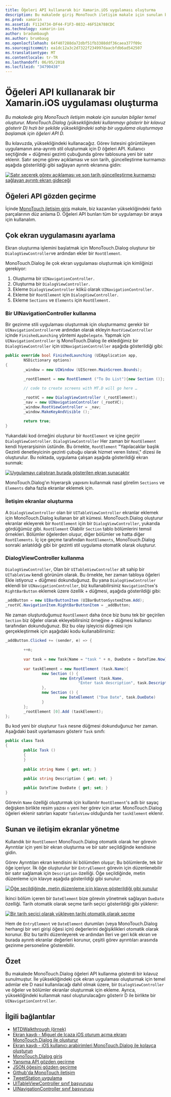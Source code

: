 ```yaml
---
title: Öğeleri API kullanarak bir Xamarin.iOS uygulaması oluşturma
description: Bu makalede giriş MonoTouch iletişim makale için sunulan bilgiler temel oluşturur. MonoTouch.Dialog (yüksekliğindeki kullanmayı gösterir bir kılavuz gösterir D) hızlı bir şekilde yüksekliğindeki sahip bir uygulama oluşturmaya başlamak için öğeleri API D.
ms.prod: xamarin
ms.assetid: F1124734-DF44-F1F3-0832-46F52A788CDC
ms.technology: xamarin-ios
author: bradumbaugh
ms.author: brumbaug
ms.openlocfilehash: 64f407288da72dbf51fb3388ddf36caea377f09c
ms.sourcegitcommit: ea1dc12a3c2d7322f234997daacbfdb6ad542507
ms.translationtype: MT
ms.contentlocale: tr-TR
ms.lasthandoff: 06/05/2018
ms.locfileid: "34790438"
---
```

# <a name="creating-a-xamarinios-application-using-the-elements-api"></a>Öğeleri API kullanarak bir Xamarin.iOS uygulaması oluşturma

_Bu makalede giriş MonoTouch iletişim makale için sunulan bilgiler temel oluşturur. MonoTouch.Dialog (yüksekliğindeki kullanmayı gösterir bir kılavuz gösterir D) hızlı bir şekilde yüksekliğindeki sahip bir uygulama oluşturmaya başlamak için öğeleri API D._

Bu kılavuzda, yüksekliğindeki kullanacağız. Görev listesini görüntüleyen uygulamanın ana-ayrıntı stil oluşturmak için D öğeleri API. Kullanıcı seçtiğinde <span class="ui"> + </span> düğmesi gezinti çubuğunda görev tablosuna yeni bir satır eklenir. Satır seçme görev açıklaması ve son tarih, güncelleştirme kurmamızı aşağıda gösterildiği gibi sağlayan ayrıntı ekranına gidin:

 [![](elements-api-walkthrough-images/01-task-list-app.png "Satır seçerek görev açıklaması ve son tarih güncelleştirme kurmamızı sağlayan ayrıntı ekran gideceği")](elements-api-walkthrough-images/01-task-list-app.png#lightbox)

 <a name="Elements_API_Walkthrough" />


## <a name="elements-api-walkthrough"></a>Öğeleri API gözden geçirme

İçinde [MonoTouch iletişim giriş](~/ios/user-interface/monotouch.dialog/index.md) makale, biz kazanılan yüksekliğindeki farklı parçalarının düz anlama D. Öğeleri API bunları tüm bir uygulamayı bir araya için kullanalım.

 <a name="Setting_up_the_Multi-Screen_Application" />


## <a name="setting-up-the-multi-screen-application"></a>Çok ekran uygulamasını ayarlama

Ekran oluşturma işlemini başlatmak için MonoTouch.Dialog oluşturur bir `DialogViewController`ve ardından ekler bir `RootElement`.

MonoTouch.Dialog ile çok ekran uygulaması oluşturmak için kimliğinizi gerekiyor:

1.  Oluşturma bir  `UINavigationController.`
1.  Oluşturma bir  `DialogViewController.`
1.  Ekleme `DialogViewController` kökü olarak  `UINavigationController.` 
1.  Ekleme bir `RootElement` için  `DialogViewController.`
1.  Ekleme `Sections` ve `Elements` için  `RootElement.` 


 <a name="Using_A_UINavigationController" />


### <a name="using-a-uinavigationcontroller"></a>Bir UINavigationController kullanma

Bir gezinme stili uygulaması oluşturmak için oluşturmamız gerekir bir `UINavigationController`ve ardından olarak ekleyin `RootViewController` içinde `FinishedLaunching` yöntemi `AppDelegate`. Yapmak için `UINavigationController` iş MonoTouch.Dialog ile eklediğimiz bir `DialogViewController` için `UINavigationController` aşağıda gösterildiği gibi:

```csharp
public override bool FinishedLaunching (UIApplication app, 
        NSDictionary options)
{
        _window = new UIWindow (UIScreen.MainScreen.Bounds);
            
        _rootElement = new RootElement ("To Do List"){new Section ()};

        // code to create screens with MT.D will go here …

        _rootVC = new DialogViewController (_rootElement);
        _nav = new UINavigationController (_rootVC);
        _window.RootViewController = _nav;
        _window.MakeKeyAndVisible ();
            
        return true;
}
```

Yukarıdaki kod örneğini oluşturur bir `RootElement` ve içine geçirir `DialogViewController`. `DialogViewController` Her zaman bir `RootElement` kendi hiyerarşisinin üstünde. Bu örnekte, `RootElement` "Yapılacaklar başlık Gezinti denetleyicinin gezinti çubuğu olarak hizmet veren listesi," dizesi ile oluşturulur. Bu noktada, uygulama çalışan aşağıda gösterildiği ekran sunmak:

 [![](elements-api-walkthrough-images/02-to-do-list-screen-.png "Uygulamayı çalıştıran burada gösterilen ekran sunacaktır")](elements-api-walkthrough-images/02-to-do-list-screen-.png#lightbox)

MonoTouch.Dialog'ın hiyerarşik yapısını kullanmak nasıl görelim `Sections` ve `Elements` daha fazla ekranlar eklemek için.

 <a name="Creating_the_Dialog_Screens" />


### <a name="creating-the-dialog-screens"></a>İletişim ekranlar oluşturma

A `DialogViewController` olan bir `UITableViewController` ekranlar eklemek için MonoTouch.Dialog kullanan bir alt kümesi. MonoTouch.Dialog oluşturur ekranlar ekleyerek bir `RootElement` için bir `DialogViewController`, yukarıda gördüğümüz gibi. `RootElement` Olabilir `Section` tablo bölümlerini temsil örnekleri.
Bölümler öğelerden oluşur, diğer bölümler ve hatta diğer `RootElements`. İç içe geçme tarafından `RootElements`, MonoTouch.Dialog sonraki anlatıldığı gibi bir gezinti stil uygulama otomatik olarak oluşturur.

 <a name="Using_DialogViewController" />


### <a name="using-dialogviewcontroller"></a>DialogViewController kullanma

`DialogViewController`, Olan bir `UITableViewController` alt sahip bir `UITableView` kendi görünüm olarak. Bu örnekte, her zaman tabloya öğeleri Ekle istiyoruz <span class="ui"> + </span> düğmesi dokunduğunuz. Bu yana `DialogViewController` eklendi bir `UINavigationController`, biz kullanabilirsiniz `NavigationItem`'s `RightBarButton` eklemek üzere özellik <span class="ui"> + </span> düğmesi, aşağıda gösterildiği gibi:

```csharp
_addButton = new UIBarButtonItem (UIBarButtonSystemItem.Add);
_rootVC.NavigationItem.RightBarButtonItem = _addButton;
```

Ne zaman oluşturduğumuz `RootElement` daha önce biz bunu tek bir geçirilen `Section` biz öğeler olarak ekleyebilirsiniz örneğine <span class="ui"> + </span> düğmesi kullanıcı tarafından dokunduğunuz. Biz bu olay işleyicisi düğmesi için gerçekleştirmek için aşağıdaki kodu kullanabilirsiniz:

```csharp
_addButton.Clicked += (sender, e) => {
                
        ++n;
                
        var task = new Task{Name = "task " + n, DueDate = DateTime.Now};
                
        var taskElement = new RootElement (task.Name){
                new Section () {
                        new EntryElement (task.Name, 
                                "Enter task description", task.Description)
                },
                new Section () {
                        new DateElement ("Due Date", task.DueDate)
                }
        };
        _rootElement [0].Add (taskElement);
};
```

Bu kod yeni bir oluşturur `Task` nesne düğmesi dokunduğunuz her zaman. Aşağıdaki basit uyarlamasını gösterir `Task` sınıfı:

```csharp
public class Task
{   
        public Task ()
        {
        }
        
        public string Name { get; set; }
        
        public string Description { get; set; }

        public DateTime DueDate { get; set; }
}
```

 []()

Görevin `Name` özelliği oluşturmak için kullanılır `RootElement`'s adlı bir sayaç değişken birlikte resim yazısı `n` yeni her görev için artar. MonoTouch.Dialog öğeleri eklenir satırları kapatır `TableView` olduğunda her `taskElement` eklenir.

 <a name="Presenting_and_Managing_Dialog_Screens" />


## <a name="presenting-and-managing-dialog-screens"></a>Sunan ve iletişim ekranlar yönetme

Kullandık bir `RootElement` MonoTouch.Dialog otomatik olarak her görevin Ayrıntılar için yeni bir ekran oluşturma ve bir satır seçildiğinde kendisine gidin.

Görev Ayrıntıları ekran kendisini iki bölümden oluşur; Bu bölümlerde, tek bir öğe içeriyor. İlk öğe oluşturulur bir `EntryElement` görevin için düzenlenebilir bir satır sağlamak için `Description` özelliği. Öğe seçildiğinde, metin düzenleme için klavye aşağıda gösterildiği gibi sunulur:

 [![](elements-api-walkthrough-images/03-create-task.png "Öğe seçildiğinde, metin düzenleme için klavye gösterildiği gibi sunulur")](elements-api-walkthrough-images/03-create-task.png#lightbox)

İkinci bölüm içeren bir `DateElement` bize görevin yönetmek sağlayan `DueDate` özelliği. Tarih otomatik olarak seçme tarih seçici gösterildiği gibi yüklenir:

 [![](elements-api-walkthrough-images/04-date-picker.png "Bir tarih seçici olarak yükleyen tarihi otomatik olarak seçme")](elements-api-walkthrough-images/04-date-picker.png#lightbox)

Hem de `EntryElement` ve `DateElement` durumları (veya MonoTouch.Dialog herhangi bir veri girişi öğesi için) değerlerini değişiklikleri otomatik olarak korunur. Biz bu tarihi düzenleyerek ve ardından İleri ve geri kök ekran ve burada ayrıntı ekranlar değerleri korunur, çeşitli görev ayrıntıları arasında gezinme personeline gösterebilir.

 <a name="Summary" />


## <a name="summary"></a>Özet

Bu makalede MonoTouch.Dialog öğeleri API kullanma gösterdi bir kılavuz sunulmuştur. İle yüksekliğindeki çok ekran uygulaması oluşturmak için temel adımlar ele D nasıl kullanılacağı dahil olmak üzere, bir `DialogViewController` ve öğeler ve bölümler ekranlar oluşturmak için ekleme. Ayrıca, yüksekliğindeki kullanmak nasıl oluşturulacağını gösterir D ile birlikte bir `UINavigationController`.


## <a name="related-links"></a>İlgili bağlantılar

- [MTDWalkthrough (örnek)](https://developer.xamarin.com/samples/MTDWalkthrough/)
- [Ekran kaydı - Miguel de Icaza iOS oturum açma ekranı MonoTouch.Dialog ile oluşturur](http://youtu.be/3butqB1EG0c)
- [Ekran kaydı - iOS kullanıcı arabirimleri MonoTouch.Dialog ile kolayca oluşturun](http://youtu.be/j7OC5r8ZkYg)
- [MonoTouch.Dialog giriş](~/ios/user-interface/monotouch.dialog/index.md)
- [Yansıma API gözden geçirme](~/ios/user-interface/monotouch.dialog/reflection-api-walkthrough.md)
- [JSON öğesini gözden geçirme](~/ios/user-interface/monotouch.dialog/json-element-walkthrough.md)
- [Github'da MonoTouch iletişim](https://github.com/migueldeicaza/MonoTouch.Dialog)
- [TweetStation uygulama](https://github.com/migueldeicaza/TweetStation)
- [UITableViewController sınıf başvurusu](http://developer.apple.com/library/ios/#DOCUMENTATION/UIKit/Reference/UITableViewController_Class/Reference/Reference.html)
- [UINavigationController sınıf başvurusu](http://developer.apple.com/library/ios/#documentation/UIKit/Reference/UINavigationController_Class/Reference/Reference.html)
